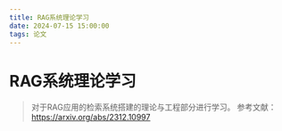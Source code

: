 ```yaml
---
title: RAG系统理论学习
date: 2024-07-15 15:00:00
tags: 论文
---
```


# RAG系统理论学习

> 对于RAG应用的检索系统搭建的理论与工程部分进行学习。
> 参考文献：https://arxiv.org/abs/2312.10997

## 